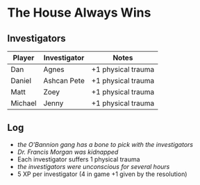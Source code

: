 # The House Always Wins

## Investigators

| Player | Investigator | Notes |
| ------ | ------------ | ----- |
| Dan    | Agnes        | +1 physical trauma |
| Daniel | Ashcan Pete  | +1 physical trauma |
| Matt   | Zoey         | +1 physical trauma |
| Michael| Jenny        | +1 physical trauma |

## Log

* *the O'Bannion gang has a bone to pick with the investigators*
* *Dr. Francis Morgan was kidnapped*
* Each investigator suffers 1 physical trauma
* *the investigators were unconscious for several hours*
* 5 XP per investigator (4 in game +1 given by the resolution)

